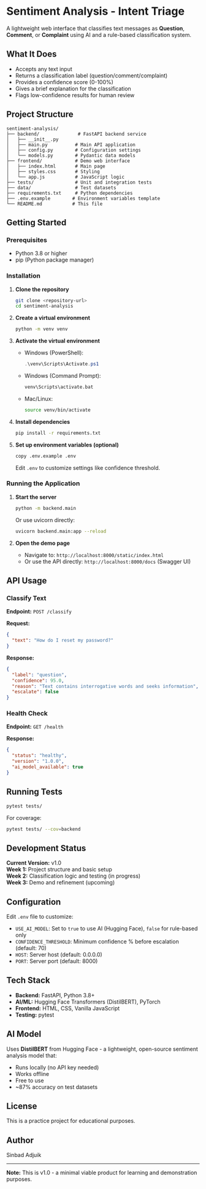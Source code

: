 # Sentiment Analysis - Intent Triage

A lightweight web interface that classifies text messages as **Question**, **Comment**, or **Complaint** using AI and a rule-based classification system.

##  What It Does

- Accepts any text input
- Returns a classification label (question/comment/complaint)
- Provides a confidence score (0-100%)
- Gives a brief explanation for the classification
- Flags low-confidence results for human review

##  Project Structure

```
sentiment-analysis/
├── backend/              # FastAPI backend service
│   ├── __init__.py
│   ├── main.py          # Main API application
│   ├── config.py        # Configuration settings
│   └── models.py        # Pydantic data models
├── frontend/            # Demo web interface
│   ├── index.html       # Main page
│   ├── styles.css       # Styling
│   └── app.js           # JavaScript logic
├── tests/               # Unit and integration tests
├── data/                # Test datasets
├── requirements.txt     # Python dependencies
├── .env.example        # Environment variables template
└── README.md           # This file
```

##  Getting Started

### Prerequisites

- Python 3.8 or higher
- pip (Python package manager)

### Installation

1. **Clone the repository**
   ```bash
   git clone <repository-url>
   cd sentiment-analysis
   ```

2. **Create a virtual environment**
   ```bash
   python -m venv venv
   ```

3. **Activate the virtual environment**
   - Windows (PowerShell):
     ```powershell
     .\venv\Scripts\Activate.ps1
     ```
   - Windows (Command Prompt):
     ```cmd
     venv\Scripts\activate.bat
     ```
   - Mac/Linux:
     ```bash
     source venv/bin/activate
     ```

4. **Install dependencies**
   ```bash
   pip install -r requirements.txt
   ```

5. **Set up environment variables (optional)**
   ```bash
   copy .env.example .env
   ```
   Edit `.env` to customize settings like confidence threshold.

### Running the Application

1. **Start the server**
   ```bash
   python -m backend.main
   ```
   Or use uvicorn directly:
   ```bash
   uvicorn backend.main:app --reload
   ```

2. **Open the demo page**
   - Navigate to: `http://localhost:8000/static/index.html`
   - Or use the API directly: `http://localhost:8000/docs` (Swagger UI)

##  API Usage

### Classify Text

**Endpoint:** `POST /classify`

**Request:**
```json
{
  "text": "How do I reset my password?"
}
```

**Response:**
```json
{
  "label": "question",
  "confidence": 95.0,
  "reason": "Text contains interrogative words and seeks information",
  "escalate": false
}
```

### Health Check

**Endpoint:** `GET /health`

**Response:**
```json
{
  "status": "healthy",
  "version": "1.0.0",
  "ai_model_available": true
}
```

##  Running Tests

```bash
pytest tests/
```

For coverage:
```bash
pytest tests/ --cov=backend
```

##  Development Status

**Current Version:** v1.0  
**Week 1:**  Project structure and basic setup  
**Week 2:**  Classification logic and testing (in progress)  
**Week 3:**  Demo and refinement (upcoming)

##  Configuration

Edit `.env` file to customize:

- `USE_AI_MODEL`: Set to `true` to use AI (Hugging Face), `false` for rule-based only
- `CONFIDENCE_THRESHOLD`: Minimum confidence % before escalation (default: 70)
- `HOST`: Server host (default: 0.0.0.0)
- `PORT`: Server port (default: 8000)

##  Tech Stack

- **Backend:** FastAPI, Python 3.8+
- **AI/ML:** Hugging Face Transformers (DistilBERT), PyTorch
- **Frontend:** HTML, CSS, Vanilla JavaScript
- **Testing:** pytest

##  AI Model

Uses **DistilBERT** from Hugging Face - a lightweight, open-source sentiment analysis model that:
- Runs locally (no API key needed)
- Works offline
- Free to use
- ~87% accuracy on test datasets

##  License

This is a practice project for educational purposes.

##  Author

Sinbad Adjuik

---

**Note:** This is v1.0 - a minimal viable product for learning and demonstration purposes.
